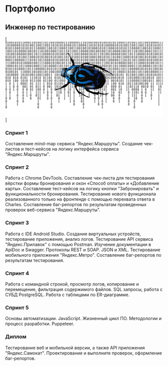 # Портфолио
## Инженер по тестированию

[![лого](https://github.com/ratkingdom/portfolio/blob/main/1929afd4ed3a5da99b238471f8754137.jpg)]

### Спринт 1 

Составление mind-map сервиса "Яндекс.Маршруты".
Создание чек-листов и тест-кейсов на логику интерфейса сервиса "Яндекс.Маршруты". 

### Спринт 2 

Работа с Chrome DevTools. 
Составление чек-листа для тестирования вёрстки формы бронирования и окон «Способ оплаты» и «Добавление карты».
Составление тест-кейсов на логику кнопки "Забронировать" и функциональности бронирования.
Тестирование нового функционала реализованного только на фронтенде с помощью перехвата ответа в Charles.
Составление баг-репортов по результатам проведенных проверок веб-сервиса "Яндекс.Маршруты".

### Спринт 3

Работа с IDE Android Studio. Создание виртуальных устройств, тестирование приложения, анализ логов.
Тестирование API сервиса "Яндекс.Прилавок" с помощью Postman. 
Изучение документации в ApiDoc и Swagger.
Протоколы REST и SOAP. 
JSON и XML. 
Тестирование мобильного приложения "Яндекс.Метро". 
Составление баг-репортов по результатам тестирования.

### Спринт 4

Работа с командной строкой, просмотр логов, копирование и перемещение, фильтрация содержимого файлов.
SQL запросы, работа с СУБД PostgreSQL.
Работа с таблицами по ER-диаграмме.

### Спринт 5

Основы автоматизации. JavaScript. Жизненный цикл ПО. Методологии и процесс разработки. Puppeteer.

### Диплом

Тестирование веб и мобильной версии, а также API приложения "Яндекс.Самокат".
Проектирование и выполните проверок, оформление баг-репортов.

